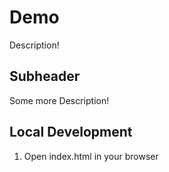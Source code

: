 # Demo

Description!

## Subheader

Some more Description!

## Local Development

1. Open index.html in your browser
